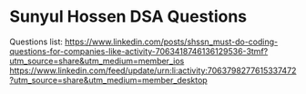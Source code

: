 # Sunyul Hossen DSA Questions
 
Questions list: https://www.linkedin.com/posts/shssn_must-do-coding-questions-for-companies-like-activity-7063418746136129536-3tmf?utm_source=share&utm_medium=member_ios
https://www.linkedin.com/feed/update/urn:li:activity:7063798277615337472?utm_source=share&utm_medium=member_desktop

